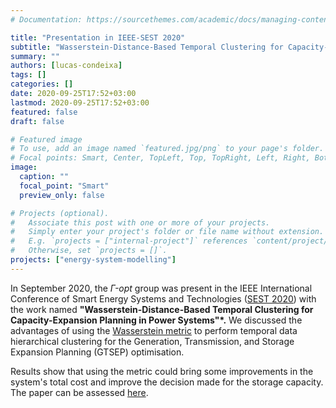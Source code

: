 ```yaml
---
# Documentation: https://sourcethemes.com/academic/docs/managing-content/

title: "Presentation in IEEE-SEST 2020"
subtitle: "Wasserstein-Distance-Based Temporal Clustering for Capacity-Expansion Planning in Power Systems"
summary: ""
authors: [lucas-condeixa]
tags: []
categories: []
date: 2020-09-25T17:52+03:00
lastmod: 2020-09-25T17:52+03:00
featured: false
draft: false

# Featured image
# To use, add an image named `featured.jpg/png` to your page's folder.
# Focal points: Smart, Center, TopLeft, Top, TopRight, Left, Right, BottomLeft, Bottom, BottomRight.
image:
  caption: ""
  focal_point: "Smart"
  preview_only: false

# Projects (optional).
#   Associate this post with one or more of your projects.
#   Simply enter your project's folder or file name without extension.
#   E.g. `projects = ["internal-project"]` references `content/project/deep-learning/index.md`.
#   Otherwise, set `projects = []`.
projects: ["energy-system-modelling"]
---
```




In September 2020, the *$\Gamma$-opt* group was present in the IEEE International Conference of Smart Energy Systems and Technologies ([SEST 2020](https://www.sest2020.org)) with the work named **"Wasserstein-Distance-Based Temporal Clustering for Capacity-Expansion Planning in Power Systems"*.** We discussed the advantages of using the [Wasserstein metric](https://en.wikipedia.org/wiki/Wasserstein_metric) to perform temporal data hierarchical clustering for the Generation, Transmission, and Storage Expansion Planning (GTSEP) optimisation.

Results show that using the metric could bring some improvements in the system's total cost and improve the decision made for the storage capacity. The paper can be assessed [here](https://ieeexplore.ieee.org/document/9203449).